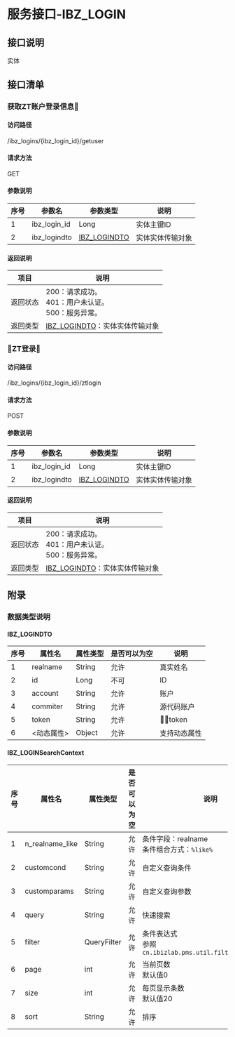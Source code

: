 # 服务接口-IBZ_LOGIN
## 接口说明
实体

## 接口清单
### 获取ZT账户登录信息
#### 访问路径
/ibz_logins/{ibz_login_id}/getuser

#### 请求方法
GET

#### 参数说明
| 序号 | 参数名 | 参数类型 | 说明 |
| -- | -- | -- | -- |
| 1 | ibz_login_id | Long | 实体主键ID |
| 2 | ibz_logindto | [IBZ_LOGINDTO](#IBZ_LOGINDTO) | 实体实体传输对象 |

#### 返回说明
| 项目 | 说明 |
| -- | -- |
| 返回状态 | 200：请求成功。<br>401：用户未认证。<br>500：服务异常。 |
| 返回类型 | [IBZ_LOGINDTO](#IBZ_LOGINDTO)：实体实体传输对象 |

### ZT登录
#### 访问路径
/ibz_logins/{ibz_login_id}/ztlogin

#### 请求方法
POST

#### 参数说明
| 序号 | 参数名 | 参数类型 | 说明 |
| -- | -- | -- | -- |
| 1 | ibz_login_id | Long | 实体主键ID |
| 2 | ibz_logindto | [IBZ_LOGINDTO](#IBZ_LOGINDTO) | 实体实体传输对象 |

#### 返回说明
| 项目 | 说明 |
| -- | -- |
| 返回状态 | 200：请求成功。<br>401：用户未认证。<br>500：服务异常。 |
| 返回类型 | [IBZ_LOGINDTO](#IBZ_LOGINDTO)：实体实体传输对象 |

## 附录
### 数据类型说明
#### IBZ_LOGINDTO
| 序号 | 属性名 | 属性类型 | 是否可以为空 | 说明 |
| -- | -- | -- | -- | -- |
| 1 | realname | String | 允许 | 真实姓名 |
| 2 | id | Long | 不可 | ID |
| 3 | account | String | 允许 | 账户 |
| 4 | commiter | String | 允许 | 源代码账户 |
| 5 | token | String | 允许 | token |
| 6 | <动态属性> | Object | 允许 | 支持动态属性 |

#### IBZ_LOGINSearchContext
| 序号 | 属性名 | 属性类型 | 是否可以为空 | 说明 |
| -- | -- | -- | -- | -- |
| 1 | n_realname_like | String | 允许 | 条件字段：realname<br>条件组合方式：`%like%` |
| 2 | customcond | String | 允许 | 自定义查询条件 |
| 3 | customparams | String | 允许 | 自定义查询参数 |
| 4 | query | String | 允许 | 快速搜索 |
| 5 | filter | QueryFilter | 允许 | 条件表达式<br>参照`cn.ibizlab.pms.util.filter.QueryFilter` |
| 6 | page | int | 允许 | 当前页数<br>默认值0 |
| 7 | size | int | 允许 | 每页显示条数<br>默认值20 |
| 8 | sort | String | 允许 | 排序 |

